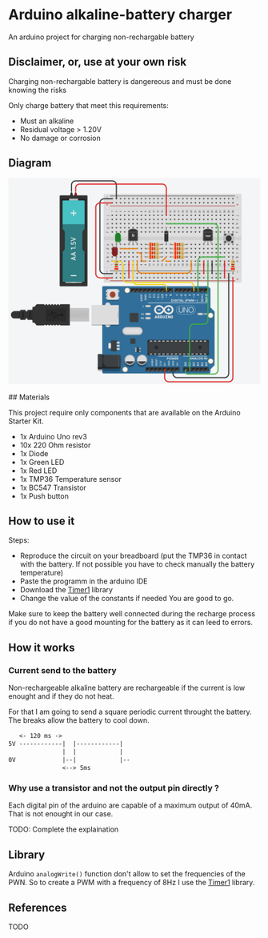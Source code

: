 # Arduino alkaline-battery charger

An arduino project for charging non-rechargable battery

## Disclaimer, or, use at your own risk

Charging non-rechargable battery is dangereous and must be done knowing the risks

Only charge battery that meet this requirements:
 - Must an alkaline
 - Residual voltage > 1.20V
 - No damage or corrosion

## Diagram

![diagram](diagram.png "Tinkercad diagram of the project")


## Materials

This project require only components that are available on the Arduino Starter Kit.
 - 1x  Arduino Uno rev3
 - 10x 220 Ohm resistor
 - 1x  Diode
 - 1x  Green LED
 - 1x  Red LED
 - 1x  TMP36 Temperature sensor
 - 1x  BC547 Transistor
 - 1x  Push button

## How to use it

Steps:
 - Reproduce the circuit on your breadboard (put the TMP36 in contact with the battery. If not possible you have to check manually the battery temperature)
 - Paste the programm in the arduino IDE
 - Download the [Timer1][1] library
 - Change the value of the constants if needed
You are good to go.

Make sure to keep the battery well connected during the recharge process if you do not have a good mounting for the battery as it can leed to errors.

## How it works

### Current send to the battery

Non-rechargeable alkaline battery are rechargeable if the current is low enought and if they do not heat.

For that I am going to send a square periodic current throught the battery. The breaks allow the battery to cool down.

```
   <- 120 ms ->
5V ------------|  |------------|
               |  |            |
0V             |--|            |--
               <--> 5ms
```

### Why use a transistor and not the output pin directly ?

Each digital pin of the arduino are capable of a maximum output of 40mA. That is not enought in our case.

TODO: Complete the explaination

## Library

Arduino `analogWrite()` function don't allow to set the frequencies of the PWN. So to create a PWM with a frequency of 8Hz I use the [Timer1][1] library.

## References
TODO

[1]: https://github.com/PaulStoffregen/TimerOne
